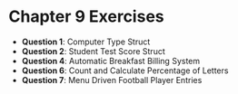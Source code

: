 # Chapter 9 Exercises

- **Question 1**: Computer Type Struct
- **Question 2**: Student Test Score Struct
- **Question 4**: Automatic Breakfast Billing System
- **Question 6**: Count and Calculate Percentage of Letters
- **Question 7**: Menu Driven Football Player Entries
